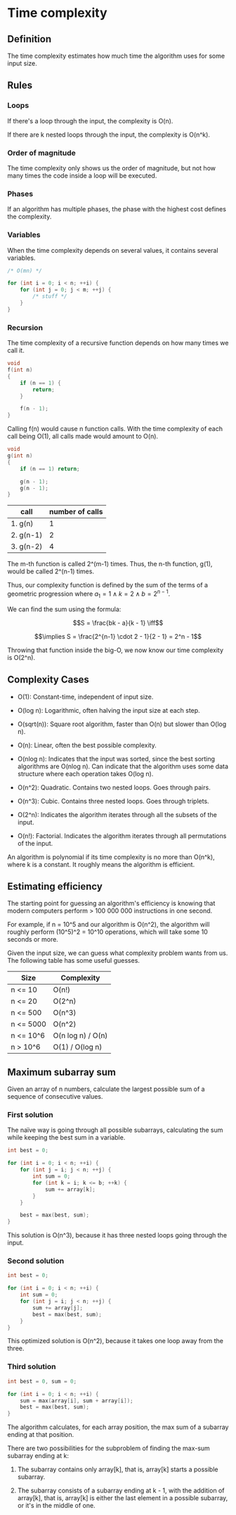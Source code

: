 # Time complexity

## Definition

The time complexity estimates how much time the algorithm uses for some input
size.

## Rules

### Loops

If there's a loop through the input, the complexity is O(n).

If there are k nested loops through the input, the complexity is O(n\^k).

### Order of magnitude

The time complexity only shows us the order of magnitude, but not how many
times the code inside a loop will be executed.

### Phases

If an algorithm has multiple phases, the phase with the highest cost defines
the complexity.

### Variables

When the time complexity depends on several values, it contains several
variables.

```c
/* O(mn) */

for (int i = 0; i < n; ++i) {
	for (int j = 0; j < m; ++j) {
		/* stuff */
	}
}

```

### Recursion

The time complexity of a recursive function depends on how many times we call
it.

```c
void
f(int n)
{
	if (n == 1) {
		return;
	}

	f(n - 1);
}
```

Calling f(n) would cause n function calls. With the time complexity of each
call being O(1), all calls made would amount to O(n).


```c
void
g(int n)
{
	if (n == 1) return;

	g(n - 1);
	g(n - 1);
}
```

|   call    | number of calls |
| --------- | --------------- |
| 1. g(n)   | 1               |
| 2. g(n-1) | 2               |
| 3. g(n-2) | 4               |

The m-th function is called 2\^(m-1) times. Thus, the n-th function, g(1), would
be called 2\^(n-1) times.

Thus, our complexity function is defined by the sum of the terms of a geometric
progression where $a_1 = 1 \land k = 2 \land b = 2^{n-1}$.

We can find the sum using the formula:

$$S = \frac{bk - a}{k - 1} \iff$$

$$\implies S = \frac{2^{n-1} \cdot 2 - 1}{2 - 1} = 2^n - 1$$

Throwing that function inside the big-O, we now know our time complexity is
O(2^n).

## Complexity Cases

- O(1): Constant-time, independent of input size.

- O(log n): Logarithmic, often halving the input size at each step.

- O(sqrt(n)): Square root algorithm, faster than O(n) but slower than O(log n).

- O(n): Linear, often the best possible complexity.

- O(nlog n): Indicates that the input was sorted, since the best sorting
  algorithms are O(nlog n). Can indicate that the algorithm uses some data
  structure where each operation takes O(log n).

- O(n\^2): Quadratic. Contains two nested loops. Goes through pairs.

- O(n\^3): Cubic. Contains three nested loops. Goes through triplets.

- O(2\^n): Indicates the algorithm iterates through all the subsets of the
input.

- O(n!): Factorial. Indicates the algorithm iterates through all permutations
  of the input.

An algorithm is polynomial if its time complexity is no more than O(n\^k),
where k is a constant. It roughly means the algorithm is efficient.

## Estimating efficiency

The starting point for guessing an algorithm's efficiency is knowing that
modern computers perform > 100 000 000 instructions in one second.

For example, if n = 10\^5 and our algorithm is O(n\^2), the algorithm will
roughly perform (10\^5)\^2 = 10\^10 operations, which will take some 10 seconds
or more.

Given the input size, we can guess what complexity problem wants from us. The
following table has some useful guesses.

|     Size    |    Complexity     |
| ----------- | ----------------- |
| n <= 10     | O(n!)             |
| n <= 20     | O(2\^n)           |
| n <= 500    | O(n\^3)           |
| n <= 5000   | O(n\^2)           |
| n <= 10\^6  | O(n log n) / O(n) |
| n > 10\^6   | O(1) / O(log n)   |

## Maximum subarray sum

Given an array of n numbers, calculate the largest possible sum of a sequence
of consecutive values.

### First solution

The naïve way is going through all possible subarrays, calculating the sum
while keeping the best sum in a variable.

```c
int best = 0;

for (int i = 0; i < n; ++i) {
	for (int j = i; j < n; ++j) {
		int sum = 0;
		for (int k = i; k <= b; ++k) {
			sum += array[k];
		}
	}

	best = max(best, sum);
}
```

This solution is O(n\^3), because it has three nested loops going through the
input.

### Second solution

```c
int best = 0;

for (int i = 0; i < n; ++i) {
	int sum = 0;
	for (int j = i; j < n; ++j) {
		sum += array[j];
		best = max(best, sum);
	}
}
```

This optimized solution is O(n\^2), because it takes one loop away from the
three.

### Third solution

```c
int best = 0, sum = 0;

for (int i = 0; i < n; ++i) {
	sum = max(array[i], sum + array[i]);
	best = max(best, sum);
}
```

The algorithm calculates, for each array position, the max sum of a subarray
ending at that position.

There are two possibilities for the subproblem of finding the max-sum subarray
ending at k:

1. The subarray contains only array\[k\], that is, array\[k\] starts a possible
subarray.

2. The subarray consists of a subarray ending at k - 1, with the addition of
array\[k\], that is, array\[k\] is either the last element in a possible
subarray, or it's in the middle of one.

